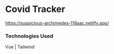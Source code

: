 # Covid Tracker

https://suspicious-archimedes-118aac.netlify.app/

### Technologies Used

Vue | Tailwind
